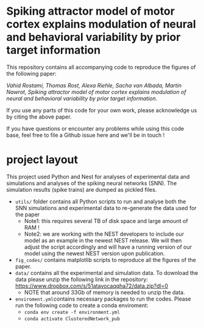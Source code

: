 # Spiking attractor model of motor cortex explains modulation of neural and behavioral variability by prior target information

This repository contains all accompanying code to reproduce the figures of the following paper:

*Vahid Rostami, Thomas Rost, Alexa Riehle, Sacha van Albada, Martin Nawrot, Spiking attractor model of motor cortex explains modulation of neural and behavioral variability by prior target information.*

If you use any parts of this code for your own work, please acknowledge us by citing the above paper.


If you have questions or encounter any problems while using this code base, feel free to file a Github issue here and we'll be in touch !

# project layout
This project used Python and Nest for analyses of experimental data and simulations and analyses of the spiking neural networks (SNN). The simulation results (spike trains) are dumped as pickled files.


* `utils/` folder contains all Python scripts to run and analyse both the SNN simulations and experimental data to re-generate the data used for the paper
  * Note1: this requires several TB of disk space and large amount of RAM !
  * Note2: we are working with the NEST developers to include our model as an example in the newest NEST release. We will then adjust the script accordingly and will have a running version of our model using the newest NEST version upon publication.
* `fig_codes/` contains matplotlib scripts to reproduce all the figures of the paper.
* `data/` contains all the experimental and simulation data. To download the data please unzip the following link in the repository: https://www.dropbox.com/s/51atayocaqqha72/data.zip?dl=0
  * NOTE that around 33Gb of memory is needed to unzip the data.
* `enviroment.yml`contains necessary packages to run the codes. Please run the following code to create a conda enviroment:
  * `conda env create -f environment.yml`
  * `conda activate ClusteredNetwork_pub` 

